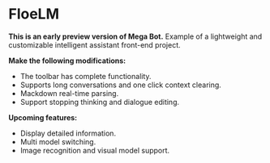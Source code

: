 # FloeLM

**This is an early preview version of Mega Bot.**
Example of a lightweight and customizable intelligent assistant front-end project.

**Make the following modifications:**
- The toolbar has complete functionality.  
- Supports long conversations and one click context clearing.  
- Mackdown real-time parsing.  
- Support stopping thinking and dialogue editing.

**Upcoming features:**
- Display detailed information.  
- Multi model switching.  
- Image recognition and visual model support.
